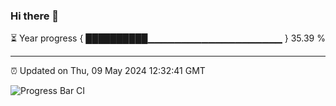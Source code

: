 ### Hi there 👋

⏳ Year progress { ██████████▁▁▁▁▁▁▁▁▁▁▁▁▁▁▁▁▁▁▁▁ } 35.39 %

---

⏰ Updated on Thu, 09 May 2024 12:32:41 GMT

![Progress Bar CI](https://github.com/ZhaoGui/ZhaoGui/workflows/Progress%20Bar%20CI/badge.svg)
